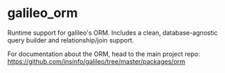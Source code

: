 # galileo_orm
Runtime support for galileo's ORM. Includes a clean, database-agnostic
query builder and relationship/join support.

For documentation about the ORM, head to the main project repo:
https://github.com/insinfo/galileo/tree/master/packages/orm
